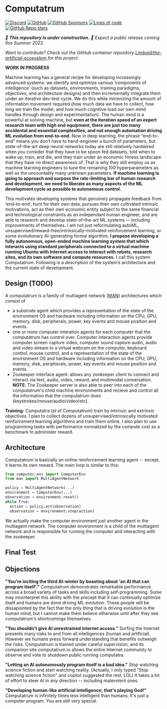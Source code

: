 # Computatrum

[![Discord](https://img.shields.io/discord/950148027715293220?label=discord)](https://discord.gg/tbaPRNknET)
[![GitHub](https://img.shields.io/github/license/Limboid/the-limboid-ecosystem)](https://github.com/Limboid/the-limboid-ecosystem/blob/main/LICENSE)
[![GitHub Sponsors](https://img.shields.io/github/sponsors/Limboid)](https://github.com/sponsors/JacobFV)
[![Lines of code](https://img.shields.io/tokei/lines/github/Limboid/the-limboid-ecosystem)](https://github.com/Limboid/the-limboid-ecosystem)
[![GitHub Repo stars](https://img.shields.io/github/stars/Limboid/the-limboid-ecosystem?style=social)](https://github.com/Limboid/the-limboid-ecosystem)

*:construction: **This repository is under construction.** :construction: Expect a public release coming this Summer 2022.*

*Want to contribute? Check out the GitHub container repository [Limboid/the-artificial-ecosystem](https://github.com/Limboid/the-artificial-ecosystem) for this project.*

**WORK IN PROGRESS**

Machine learning has a general recipe for developing increasingly advanced systems: we identify and optimize various ‘components of intelligence' (such as datasets, environments, training paradigms, objectives, and architecture designs) and then incrementally integrate them under an iterative dev-test cycle. We do this while minimizing the amount of information movement required (how much data we have to collect, how long we train the model, and how much cognitive load our own mind handles through design and experimentation). The human mind is a powerful at solving machine, but **even at the iteration speed of an expert research team with high end equipment, there are just too many accidental and essential complexities, and not enough automation driving ML evolution from end-to-end**. Now in deep learning, the phrase “end-to-end” means you don’t have to hand-engineer a bunch of parameters, but state-of-the-art deep neural networks today are still relatively hardwired when you consider that they have to be spoon fed datasets, told when to wake up, train, and die, and they train under an economic fitness landscape that they have no direct awareness of. That is why they still employ us as machine learning engineers to tune the remaining 100 hyperparameters as well as the uncountably many unknown parameters. **If machine learning is going to approach and surpass the rate-limiting bar of human research and development, we need to liberate as many aspects of the ML development cycle as possible to autonomous control.**

This motivates developing systems that genuinely propagate feedback from ‘end-to-end’, hunt for their own data, pursues their own cultivated intrinsic motivations, act as their own economic entity subject to the same financial and technological constraints as an independant human engineer, and are able to research and develop state-of-the-art ML systems -- including improvements of themselves. I am not just reformulating autoML, unsupervised/reward-free/intrinsically-motivated reinforcement learning, or some evolutionary AI-generating formal algorithm. **I propose developing a fully autonomous, open-ended machine learning system that which interacts using standard peripherals connected to a virtual machine running Ubuntu with Internet access to interact with robots, research sites, and its own software and compute resources.** I call this system Computatrum. Following is a description of the system’s architecture and the current state of development.

## Design (TODO)

A computatrum is a family of multiagent network ([MAN](/projects/the-multi-agent-network)) architectures which consist of

- a substrate agent which provides a representation of the state of the environment OS and hardware including information on the CPU, GPU, memory, disk, peripherals, power, key events and mouse position and events.
- one or more computer interation agents for each computer that the computatrum has control over. Computer interaction agents provide computer screen capture video, computer sound capture audio, audio and video stream to a virtual webcam on the computer, keyboard control, mouse control, and a representation of the state of the environment OS and hardware including information on the CPU, GPU, memory, disk, peripherals, power, key events and mouse position and events.
- Zookeeper interface agent: allows any zookeeper client to connect and interact via text, audio, video, reward, and multimodal conversation. **NOTE**: The Zookeeper server is also able to peer into each of the computatrum's child machine environments and recieve and control all the information that the computatrum does (keystrokes/mouse/audio/video/etc).

**Training:** Computatra (pl of Computatrum) train by intrinsic and extrinsic objectives. I plan to collect dozens of unsupervised/intrinsically motivated reinforcement learning algorithms and train them online. I also plan to use programming tasks with performance normalized by the compute cost as a benchmark to administer reward.

## Architecture

Computatrum is basically an online reinforcement learning agent -- except, it learns its own reward. The main loop is similar to this:

```python
from computer_env import ComputerEnv
from man import MultiAgentNetwork

policy = MultiAgentNetwork(...)
environment = ComputerEnv(...)
observation = environment.reset()
while True:
  action = policy.act(observation)
  observation = environment.step(action)
```

We actually make the computer environment just another agent in the multiagent network. The computer environment is a child of the multiagent network and is responsible for running the computer and interacting with the zookeeper.

## Final Test



## Objections

**"You're inciting the third AI-winter by boasting about 'an AI that can program itself'."** Computatrum demonstrates remarkable performance across a broad variety of tasks and skills including self-programming. Some may misinterpret this ability with the precept that it can continually optimize itself and humans are done driving ML evolution. These people will be dissapointed by the fact that the only thing that is driving evolution is the human mind, but I cannot make them believe otherwise until after they see computatrum's shortcomings themselves.

**"You shouldn't give AI unrestrained internet access."** Surfing the Internet presents many risks to and from all intelligences (human and artificial). However we humans press forward understanding that benefits outweigh the risks. Computatrum is trained under careful supervision, and its companion site computatrum.io allows the entire Internet community to observe and vote to shutdown public running computatra.

**"Letting an AI autonomously program itself is a bad idea."** Stop watching science fiction and start watching reality. (Actually, I only typed "Stop watching science fiction" and copilot suggested the rest. LOL) It takes a lot of effort to steer AI in *any* direction -- including malevolent ones.

**"Developing human-like artificial intelligence; that's playing God!"** Computatrum is infinitely times less intelligent than humans. It's just a computer program. You are still very special.
